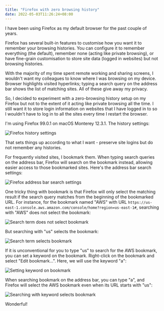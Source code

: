 ```yaml
---
title: "Firefox with zero browsing history"
date: 2022-05-03T11:26:24+08:00
---
```

I have been using Firefox as my default browser for the past couple of years.

Firefox has several built-in features to customise how you want it to remember your browsing histories. You can configure it to remember everything (the default), remember none (acting like private browsing), or have fine-grain customisation to store site data (logged in websites) but not browsing histories.

With the majority of my time spent remote working and sharing screens, I wouldn't want my colleagues to know where I was browsing on my device. Browser highlights visited hyperlinks; typing a search query on the address bar shows the list of matching sites. All of these give away my privacy.

So, I decided to experiment with a zero-browsing history setup on my Firefox but not to the extent of it acting like private browsing all the time. I still want it to store login information on websites that I have logged in to so I wouldn't have to log in to all the sites every time I restart the browser.

I'm using Firefox 99.0.1 on macOS Monterey 12.3.1. The history settings:

![Firefox history settings](/ff-history-setting.png)

That sets things up according to what I want - preserve site logins but do not remember any histories.

For frequently visited sites, I bookmark them. When typing search queries on the address bar, Firefox will search on the bookmark instead, allowing easier access to those bookmarked sites. Here's the address bar search settings:

![Firefox address bar search settings](/ff-address-bar-search-setting.png)

One tricky thing with bookmark is that Firefox will only select the matching result if the search query matches from the beginning of the bookmarked URL. For instance, for the bookmark named "AWS" with URL `https://us-east-1.console.aws.amazon.com/console/home?region=us-east-1#`, searching with "AWS" does not select the bookmark:

![Search term does not select bookmark](/ff-search-bookmark-by-name.png)

But searching with "us" selects the bookmark:

![Search term selects bookmark](/ff-search-bookmark-by-url.png)

If it is unconventional for you to type "us" to search for the AWS bookmark, you can set a keyword on the bookmark. Right-click on the bookmark and select "Edit bookmark...". Here, we will use the keyword "a":

![Setting keyword on bookmark](/ff-bookmark-keyword.png)

When searching bookmark on the address bar, you can type "a", and Firefox will select the AWS bookmark even when its URL starts with "us":

![Searching with keyword selects bookmark](/ff-search-bookmark-by-keyword.png)

Wonderful!
